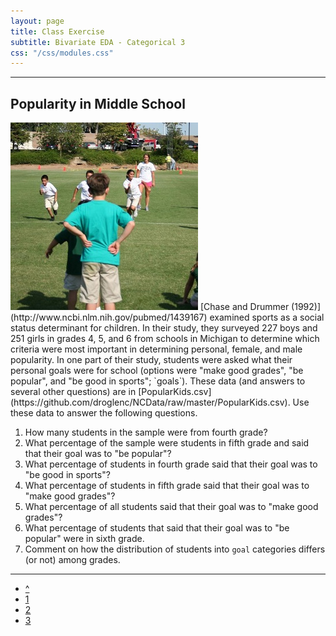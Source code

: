 ```yaml
---
layout: page
title: Class Exercise
subtitle: Bivariate EDA - Categorical 3
css: "/css/modules.css"
---
```


----

## Popularity in Middle School
<img src="zimgs/sports_kids_2.jpg" alt="Sports Kids" class="img-right">
[Chase and Drummer (1992)](http://www.ncbi.nlm.nih.gov/pubmed/1439167) examined sports as a social status determinant for children.  In their study, they surveyed 227 boys and 251 girls in grades 4, 5, and 6 from schools in Michigan to determine which criteria were most important in determining personal, female, and male popularity.  In one part of their study, students were asked what their personal goals were for school (options were "make good grades", "be popular", and "be good in sports"; `goals`).  These data (and answers to several other questions) are in [PopularKids.csv](https://github.com/droglenc/NCData/raw/master/PopularKids.csv).  Use these data to answer the following questions.

1. How many students in the sample were from fourth grade?
1. What percentage of the sample were students in fifth grade and said that their goal was to "be popular"?
1. What percentage of students in fourth grade said that their goal was to "be good in sports"?
1. What percentage of students in fifth grade said that their goal was to "make good grades"?
1. What percentage of all students said that their goal was to "make good grades"?
1. What percentage of students that said that their goal was to "be popular" were in sixth grade.
1. Comment on how the distribution of students into `goal` categories differs (or not) among grades.

----

<div class="text-center">
<ul class="pagination pagination-lg">
  <li><a href="BEDACat.html">^</a></li>
  <li><a href="BEDACat_CE1.html">1</a></li>
  <li><a href="BEDACat_CE2.html">2</a></li>
  <li class="active"><a href="#">3</a></li>
</ul>
